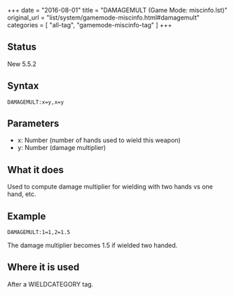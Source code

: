 +++
date = "2016-08-01"
title = "DAMAGEMULT (Game Mode: miscinfo.lst)"
original_url = "list/system/gamemode-miscinfo.html#damagemult"
categories = [ "all-tag", "gamemode-miscinfo-tag" ]
+++

## Status

New 5.5.2

## Syntax

`DAMAGEMULT:x=y,x=y`

## Parameters

-   x: Number (number of hands used to wield
    this weapon)
-   y: Number (damage multiplier)



What it does
------------

Used to compute damage multiplier for wielding with two hands vs one
hand, etc.

Example
-------

`DAMAGEMULT:1=1,2=1.5`

The damage multiplier becomes 1.5 if wielded two handed.

Where it is used
----------------

After a WIELDCATEGORY tag.

